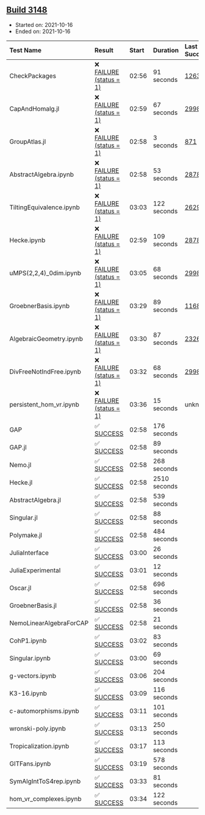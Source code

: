 ## [Build 3148](https://oscarci.mathematik.uni-kl.de/job/oscar-stable/3148/)

* Started on: 2021-10-16
* Ended on: 2021-10-16

| Test Name    | Result | Start | Duration | Last Success | First Failure |
|:-------------|:-------|:------|:---------|:-------------|:--------------|
| CheckPackages | ❌ [FAILURE (status = 1)](https://oscarci.mathematik.uni-kl.de/job/oscar-stable/3148/artifact/logs/build-3148/CheckPackages.log) | 02:56 | 91 seconds | [1263](https://oscarci.mathematik.uni-kl.de/job/oscar-stable/1263/) | [1264](https://oscarci.mathematik.uni-kl.de/job/oscar-stable/1264/) |
| CapAndHomalg.jl | ❌ [FAILURE (status = 1)](https://oscarci.mathematik.uni-kl.de/job/oscar-stable/3148/artifact/logs/build-3148/CapAndHomalg.jl.log) | 02:59 | 67 seconds | [2998](https://oscarci.mathematik.uni-kl.de/job/oscar-stable/2998/) | [2999](https://oscarci.mathematik.uni-kl.de/job/oscar-stable/2999/) |
| GroupAtlas.jl | ❌ [FAILURE (status = 1)](https://oscarci.mathematik.uni-kl.de/job/oscar-stable/3148/artifact/logs/build-3148/GroupAtlas.jl.log) | 02:58 | 3 seconds | [871](https://oscarci.mathematik.uni-kl.de/job/oscar-stable/871/) | [872](https://oscarci.mathematik.uni-kl.de/job/oscar-stable/872/) |
| AbstractAlgebra.ipynb | ❌ [FAILURE (status = 1)](https://oscarci.mathematik.uni-kl.de/job/oscar-stable/3148/artifact/logs/build-3148/AbstractAlgebra.ipynb.log) | 02:58 | 53 seconds | [2878](https://oscarci.mathematik.uni-kl.de/job/oscar-stable/2878/) | [2879](https://oscarci.mathematik.uni-kl.de/job/oscar-stable/2879/) |
| TiltingEquivalence.ipynb | ❌ [FAILURE (status = 1)](https://oscarci.mathematik.uni-kl.de/job/oscar-stable/3148/artifact/logs/build-3148/TiltingEquivalence.ipynb.log) | 03:03 | 122 seconds | [2629](https://oscarci.mathematik.uni-kl.de/job/oscar-stable/2629/) | [2630](https://oscarci.mathematik.uni-kl.de/job/oscar-stable/2630/) |
| Hecke.ipynb | ❌ [FAILURE (status = 1)](https://oscarci.mathematik.uni-kl.de/job/oscar-stable/3148/artifact/logs/build-3148/Hecke.ipynb.log) | 02:59 | 109 seconds | [2878](https://oscarci.mathematik.uni-kl.de/job/oscar-stable/2878/) | [2879](https://oscarci.mathematik.uni-kl.de/job/oscar-stable/2879/) |
| uMPS(2,2,4)_0dim.ipynb | ❌ [FAILURE (status = 1)](https://oscarci.mathematik.uni-kl.de/job/oscar-stable/3148/artifact/logs/build-3148/uMPS-2-2-4-_0dim.ipynb.log) | 03:05 | 68 seconds | [2998](https://oscarci.mathematik.uni-kl.de/job/oscar-stable/2998/) | [2999](https://oscarci.mathematik.uni-kl.de/job/oscar-stable/2999/) |
| GroebnerBasis.ipynb | ❌ [FAILURE (status = 1)](https://oscarci.mathematik.uni-kl.de/job/oscar-stable/3148/artifact/logs/build-3148/GroebnerBasis.ipynb.log) | 03:29 | 89 seconds | [1168](https://oscarci.mathematik.uni-kl.de/job/oscar-stable/1168/) | [1169](https://oscarci.mathematik.uni-kl.de/job/oscar-stable/1169/) |
| AlgebraicGeometry.ipynb | ❌ [FAILURE (status = 1)](https://oscarci.mathematik.uni-kl.de/job/oscar-stable/3148/artifact/logs/build-3148/AlgebraicGeometry.ipynb.log) | 03:30 | 87 seconds | [2326](https://oscarci.mathematik.uni-kl.de/job/oscar-stable/2326/) | [2327](https://oscarci.mathematik.uni-kl.de/job/oscar-stable/2327/) |
| DivFreeNotIndFree.ipynb | ❌ [FAILURE (status = 1)](https://oscarci.mathematik.uni-kl.de/job/oscar-stable/3148/artifact/logs/build-3148/DivFreeNotIndFree.ipynb.log) | 03:32 | 68 seconds | [2998](https://oscarci.mathematik.uni-kl.de/job/oscar-stable/2998/) | [2999](https://oscarci.mathematik.uni-kl.de/job/oscar-stable/2999/) |
| persistent_hom_vr.ipynb | ❌ [FAILURE (status = 1)](https://oscarci.mathematik.uni-kl.de/job/oscar-stable/3148/artifact/logs/build-3148/persistent_hom_vr.ipynb.log) | 03:36 | 15 seconds | unknown | unknown |
| GAP | ✅ [SUCCESS](https://oscarci.mathematik.uni-kl.de/job/oscar-stable/3148/artifact/logs/build-3148/GAP.log) | 02:58 | 176 seconds |  |  |
| GAP.jl | ✅ [SUCCESS](https://oscarci.mathematik.uni-kl.de/job/oscar-stable/3148/artifact/logs/build-3148/GAP.jl.log) | 02:58 | 89 seconds |  |  |
| Nemo.jl | ✅ [SUCCESS](https://oscarci.mathematik.uni-kl.de/job/oscar-stable/3148/artifact/logs/build-3148/Nemo.jl.log) | 02:58 | 268 seconds |  |  |
| Hecke.jl | ✅ [SUCCESS](https://oscarci.mathematik.uni-kl.de/job/oscar-stable/3148/artifact/logs/build-3148/Hecke.jl.log) | 02:58 | 2510 seconds |  |  |
| AbstractAlgebra.jl | ✅ [SUCCESS](https://oscarci.mathematik.uni-kl.de/job/oscar-stable/3148/artifact/logs/build-3148/AbstractAlgebra.jl.log) | 02:58 | 539 seconds |  |  |
| Singular.jl | ✅ [SUCCESS](https://oscarci.mathematik.uni-kl.de/job/oscar-stable/3148/artifact/logs/build-3148/Singular.jl.log) | 02:58 | 88 seconds |  |  |
| Polymake.jl | ✅ [SUCCESS](https://oscarci.mathematik.uni-kl.de/job/oscar-stable/3148/artifact/logs/build-3148/Polymake.jl.log) | 02:58 | 484 seconds |  |  |
| JuliaInterface | ✅ [SUCCESS](https://oscarci.mathematik.uni-kl.de/job/oscar-stable/3148/artifact/logs/build-3148/JuliaInterface.log) | 03:00 | 26 seconds |  |  |
| JuliaExperimental | ✅ [SUCCESS](https://oscarci.mathematik.uni-kl.de/job/oscar-stable/3148/artifact/logs/build-3148/JuliaExperimental.log) | 03:01 | 12 seconds |  |  |
| Oscar.jl | ✅ [SUCCESS](https://oscarci.mathematik.uni-kl.de/job/oscar-stable/3148/artifact/logs/build-3148/Oscar.jl.log) | 02:58 | 696 seconds |  |  |
| GroebnerBasis.jl | ✅ [SUCCESS](https://oscarci.mathematik.uni-kl.de/job/oscar-stable/3148/artifact/logs/build-3148/GroebnerBasis.jl.log) | 02:58 | 36 seconds |  |  |
| NemoLinearAlgebraForCAP | ✅ [SUCCESS](https://oscarci.mathematik.uni-kl.de/job/oscar-stable/3148/artifact/logs/build-3148/NemoLinearAlgebraForCAP.log) | 02:58 | 21 seconds |  |  |
| CohP1.ipynb | ✅ [SUCCESS](https://oscarci.mathematik.uni-kl.de/job/oscar-stable/3148/artifact/logs/build-3148/CohP1.ipynb.log) | 03:02 | 83 seconds |  |  |
| Singular.ipynb | ✅ [SUCCESS](https://oscarci.mathematik.uni-kl.de/job/oscar-stable/3148/artifact/logs/build-3148/Singular.ipynb.log) | 03:00 | 69 seconds |  |  |
| g-vectors.ipynb | ✅ [SUCCESS](https://oscarci.mathematik.uni-kl.de/job/oscar-stable/3148/artifact/logs/build-3148/g-vectors.ipynb.log) | 03:06 | 204 seconds |  |  |
| K3-16.ipynb | ✅ [SUCCESS](https://oscarci.mathematik.uni-kl.de/job/oscar-stable/3148/artifact/logs/build-3148/K3-16.ipynb.log) | 03:09 | 116 seconds |  |  |
| c-automorphisms.ipynb | ✅ [SUCCESS](https://oscarci.mathematik.uni-kl.de/job/oscar-stable/3148/artifact/logs/build-3148/c-automorphisms.ipynb.log) | 03:11 | 101 seconds |  |  |
| wronski-poly.ipynb | ✅ [SUCCESS](https://oscarci.mathematik.uni-kl.de/job/oscar-stable/3148/artifact/logs/build-3148/wronski-poly.ipynb.log) | 03:13 | 250 seconds |  |  |
| Tropicalization.ipynb | ✅ [SUCCESS](https://oscarci.mathematik.uni-kl.de/job/oscar-stable/3148/artifact/logs/build-3148/Tropicalization.ipynb.log) | 03:17 | 113 seconds |  |  |
| GITFans.ipynb | ✅ [SUCCESS](https://oscarci.mathematik.uni-kl.de/job/oscar-stable/3148/artifact/logs/build-3148/GITFans.ipynb.log) | 03:19 | 578 seconds |  |  |
| SymAlgIntToS4rep.ipynb | ✅ [SUCCESS](https://oscarci.mathematik.uni-kl.de/job/oscar-stable/3148/artifact/logs/build-3148/SymAlgIntToS4rep.ipynb.log) | 03:33 | 81 seconds |  |  |
| hom_vr_complexes.ipynb | ✅ [SUCCESS](https://oscarci.mathematik.uni-kl.de/job/oscar-stable/3148/artifact/logs/build-3148/hom_vr_complexes.ipynb.log) | 03:34 | 122 seconds |  |  |
